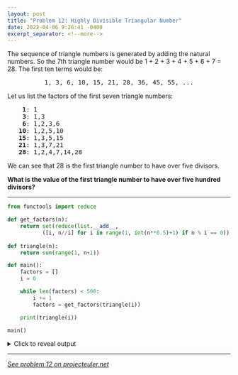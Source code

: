 ```yaml
---
layout: post
title: "Problem 12: Highly Divisible Triangular Number"
date: 2022-04-06 9:26:41 -0400
excerpt_separator: <!--more-->
---
```

The sequence of triangle numbers is generated by adding the natural numbers. So the 7th triangle number would be 1 + 2 + 3 + 4 + 5 + 6 + 7 = 28. The first ten terms would be:

<p style="text-align:center;font-family:monospace">
1, 3, 6, 10, 15, 21, 28, 36, 45, 55, ...
</p>

Let us list the factors of the first seven triangle numbers:

<p style="font-family:monospace">
&nbsp;&nbsp;&nbsp; <b> 1</b>: 1<br />
&nbsp;&nbsp;&nbsp; <b> 3</b>: 1,3<br />
&nbsp;&nbsp;&nbsp; <b> 6</b>: 1,2,3,6<br />
&nbsp;&nbsp; <b>10</b>: 1,2,5,10<br />
&nbsp;&nbsp; <b>15</b>: 1,3,5,15<br />
&nbsp;&nbsp; <b>21</b>: 1,3,7,21<br />
&nbsp;&nbsp; <b>28</b>: 1,2,4,7,14,28
</p>

We can see that 28 is the first triangle number to have over five divisors.

**What is the value of the first triangle number to have over five hundred divisors?**
<!--more-->

***

```py
from functools import reduce

def get_factors(n):
    return set(reduce(list.__add__,
           ([i, n//i] for i in range(1, int(n**0.5)+1) if n % i == 0)))
        
def triangle(n):
    return sum(range(1, n+1))

def main():
    factors = []
    i = 0

    while len(factors) < 500:
        i += 1
        factors = get_factors(triangle(i))

    print(triangle(i))

main()
```

<details> 
<summary>Click to reveal output</summary>
{% highlight py%}
76576500
{% endhighlight %}
</details>  

***

*[See problem 12 on projecteuler.net](https://projecteuler.net/problem=12)*